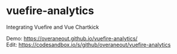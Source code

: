 # vuefire-analytics
Integrating Vuefire and Vue Chartkick

Demo: https://overaneout.github.io/vuefire-analytics/
<br>
Edit: https://codesandbox.io/s/github/overaneout/vuefire-analytics

